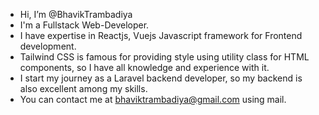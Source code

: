 - Hi, I’m @BhavikTrambadiya
- I'm a Fullstack Web-Developer.
- I have expertise in Reactjs,  Vuejs Javascript framework for Frontend development.
- Tailwind CSS is famous for providing style using utility class for HTML components, so I have all knowledge and experience with it.
- I start my journey as a Laravel backend developer, so my backend is also excellent among my skills.
- You can contact me at bhaviktrambadiya@gmail.com using mail.
<!---
BhavikTrambadiya/BhavikTrambadiya is a ✨ special ✨ repository because its `README.md` (this file) appears on your GitHub profile.
You can click the Preview link to take a look at your changes.
--->
